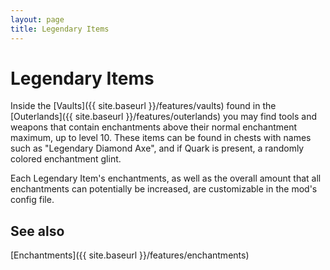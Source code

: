 ```yaml
---
layout: page
title: Legendary Items
---
```


# Legendary Items

Inside the [Vaults]({{ site.baseurl }}/features/vaults) found in the [Outerlands]({{ site.baseurl }}/features/outerlands) you may find tools and weapons that contain enchantments above their normal enchantment maximum, up to level 10.  These items can be found in chests with names such as "Legendary Diamond Axe", and if Quark is present, a randomly colored enchantment glint.

Each Legendary Item's enchantments, as well as the overall amount that all enchantments can potentially be increased, are customizable in the mod's config file.

## See also

[Enchantments]({{ site.baseurl }}/features/enchantments)
